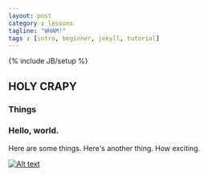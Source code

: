 ```yaml
---
layout: post
category : lessons
tagline: "WHAM!"
tags : [intro, beginner, jekyll, tutorial]
---
```

{% include JB/setup %}

## HOLY CRAPY

### Things

### Hello, world.

Here are some things.
Here's another thing.
How exciting.

[![Alt text](http://farm8.staticflickr.com/7194/6881991229_091fe39c32_o.jpg)](http://www.flickr.com/photos/idfarmer/6881991229/in/photostream/)